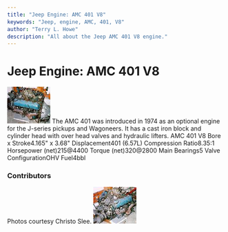 ```yaml
---
title: "Jeep Engine: AMC 401 V8"
keywords: "Jeep, engine, AMC, 401, V8"
author: "Terry L. Howe"
description: "All about the Jeep AMC 401 V8 engine."
---
```


# Jeep Engine: AMC 401 V8
[![AMC 401](amc40101_.jpg)](amc40101.jpg)
The AMC 401 was introduced in 1974 as an optional engine for the
J-series pickups and Wagoneers.  It has a cast iron block and
cylinder head with over head valves and hydraulic lifters.
AMC 401 V8
Bore x Stroke4.165" x 3.68"
Displacement401 (6.57L)
Compression Ratio8.35:1
Horsepower (net)215@4400
Torque (net)320@2800
Main Bearings5
Valve ConfigurationOHV
Fuel4bbl
### Contributors
Photos courtesy Christo Slee.
[![AMC 401](amc40102_.jpg)](amc40102.jpg)
